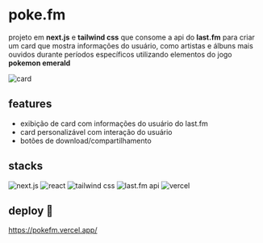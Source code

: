 # poke.fm

projeto em **next.js** e **tailwind css** que consome a api do **last.fm** para criar um card que mostra informações do usuário, como artistas e álbuns mais ouvidos durante períodos específicos utilizando elementos do jogo **pokemon emerald**

![card](https://i.imgur.com/MxKVDLb.png)

## features
- exibição de card com informações do usuário do last.fm
- card personalizável com interação do usuário
- botões de download/compartilhamento

## stacks
![next.js](https://img.shields.io/badge/next.js-000000?style=for-the-badge&logo=next.js&logoColor=white)
![react](https://img.shields.io/badge/react-61DAFB?style=for-the-badge&logo=react&logoColor=black)
![tailwind css](https://img.shields.io/badge/tailwind_css-06B6D4?style=for-the-badge&logo=tailwind-css&logoColor=white)
![last.fm api](https://img.shields.io/badge/last.fm-DB2828?style=for-the-badge&logo=lastdotfm&logoColor=white)
![vercel](https://img.shields.io/badge/vercel-000000?style=for-the-badge&logo=vercel&logoColor=white)

## deploy 🚀
https://pokefm.vercel.app/
